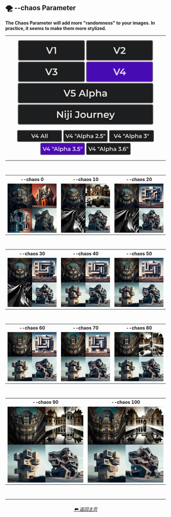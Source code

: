 <h2>🌪 --chaos Parameter</h2>
<b>The Chaos Parameter will add more "randomness" to your images. In practice, it seems to make them more stylized.</b>
<br>

<hr><!--------------->

<div align="center">

[<img src="/Images/Repo_Parts/Buttons/Version_Buttons/button_version_V1_inactive.webp?raw=true" alt="MidJourney V1" height="64" />](/Pages/MJ_V1/Comparison_Pages/Parameters/Chaos_Comparison.md)
[<img src="/Images/Repo_Parts/Buttons/Version_Buttons/button_version_V2_inactive.webp?raw=true" alt="MidJourney V2" height="64" />](/Pages/MJ_V2/Comparison_Pages/Parameters/Chaos_Comparison.md)
[<img src="/Images/Repo_Parts/Buttons/Version_Buttons/button_version_V3_inactive.webp?raw=true" alt="MidJourney V3" height="64" />](/Pages/MJ_V3/Comparison_Pages/Parameters/Chaos_Comparison.md)
[<img src="/Images/Repo_Parts/Buttons/Version_Buttons/button_version_V4_active.webp?raw=true" alt="MidJourney V4" height="64" />]()
<br>
[<img src="/Images/Repo_Parts/Buttons/Version_Buttons/button_version_V5_Alpha_inactive_half.webp?raw=true" alt="MidJourney V5" height="64" />](/Pages/MJ_V5/Comparison_Pages/Parameters/Chaos_Comparison.md)
[<img src="/Images/Repo_Parts/Buttons/Version_Buttons/button_version_niji_inactive_half.webp?raw=true" alt="Niji Journey" height="64" />](/Pages/Niji_Journey/Comparison_Pages/Parameters/Chaos_Comparison.md)

[<img src="/Images/Repo_Parts/Buttons/Comparison_Page_Buttons/Subgroups/button_V4_all_inactive.webp?raw=true" alt="V4 All" width="140.5" />](/Pages/MJ_V4/Comparison_Pages/Parameters/Chaos_Comparison/Chaos_Comparison_V4_All.md)
[<img src="/Images/Repo_Parts/Buttons/Comparison_Page_Buttons/Subgroups/V4_Alpha_Versions/button_V4_alpha_2.5_inactive.webp?raw=true" alt="V4 Alpha 2.5" width="140.5" />](/Pages/MJ_V4/Comparison_Pages/Parameters/Chaos_Comparison/Older_Versions/V4_Alpha_2.5_4a.md)
[<img src="/Images/Repo_Parts/Buttons/Comparison_Page_Buttons/Subgroups/V4_Alpha_Versions/button_V4_alpha_3_inactive.webp?raw=true" alt="V4 Alpha 3" width="140.5" />](/Pages/MJ_V4/Comparison_Pages/Parameters/Chaos_Comparison/Older_Versions/V4_Alpha_3.md)
[<img src="/Images/Repo_Parts/Buttons/Comparison_Page_Buttons/Subgroups/V4_Alpha_Versions/button_V4_alpha_3.5_active.webp?raw=true" alt="V4 Alpha 3.5" width="140.5" />](/Pages/MJ_V4/Comparison_Pages/Parameters/Chaos_Comparison/Older_Versions/V4_Alpha_3.5.md)
[<img src="/Images/Repo_Parts/Buttons/Comparison_Page_Buttons/Subgroups/V4_Alpha_Versions/button_V4_alpha_3.6_inactive.webp?raw=true" alt="V4 Alpha 3.6" width="140.5" />](/Pages/MJ_V4/Comparison_Pages/Parameters/Chaos_Comparison/Chaos_Comparison.md)

</div>

<hr>
<br>

<div align="center">

<table>
	<tr align=center valign=middle>
		<th>--chaos 0</th>
		<th>--chaos 10</th>
		<th>--chaos 20</th>
	</tr>
	<tr align=center valign=middle>
		<td>
			<img src="/Images/MJ_V4/V4_Alpha_3.5/Comparison_Page_Images/Chaos_Comparison/Architecture_chaos_0.webp?raw=true" width="256" />
		</td>
		<td>
			<img src="/Images/MJ_V4/V4_Alpha_3.5/Comparison_Page_Images/Chaos_Comparison/Architecture_chaos_10.webp?raw=true" width="256" />
		</td>
		<td>
			<img src="/Images/MJ_V4/V4_Alpha_3.5/Comparison_Page_Images/Chaos_Comparison/Architecture_chaos_20.webp?raw=true" width="256" />
		</td>
	</tr>
</table>

<br>

<table>
	<tr align=center valign=middle>
		<th>--chaos 30</th>
		<th>--chaos 40</th>
		<th>--chaos 50</th>
	</tr>
	<tr align=center valign=middle>
		<td>
			<img src="/Images/MJ_V4/V4_Alpha_3.5/Comparison_Page_Images/Chaos_Comparison/Architecture_chaos_30.webp?raw=true" width="256" />
		</td>
		<td>
			<img src="/Images/MJ_V4/V4_Alpha_3.5/Comparison_Page_Images/Chaos_Comparison/Architecture_chaos_40.webp?raw=true" width="256" />
		</td>
		<td>
			<img src="/Images/MJ_V4/V4_Alpha_3.5/Comparison_Page_Images/Chaos_Comparison/Architecture_chaos_50.webp?raw=true" width="256" />
		</td>
	</tr>
</table>

<br>

<table>
	<tr align=center valign=middle>
		<th>--chaos 60</th>
		<th>--chaos 70</th>
		<th>--chaos 80</th>
	</tr>
	<tr align=center valign=middle>
		<td>
			<img src="/Images/MJ_V4/V4_Alpha_3.5/Comparison_Page_Images/Chaos_Comparison/Architecture_chaos_60.webp?raw=true" width="256" />
		</td>
		<td>
			<img src="/Images/MJ_V4/V4_Alpha_3.5/Comparison_Page_Images/Chaos_Comparison/Architecture_chaos_70.webp?raw=true" width="256" />
		</td>
		<td>
			<img src="/Images/MJ_V4/V4_Alpha_3.5/Comparison_Page_Images/Chaos_Comparison/Architecture_chaos_80.webp?raw=true" width="256" />
		</td>
	</tr>
</table>

<br>

<table>
	<tr align=center valign=middle>
		<th>--chaos 90</th>
		<th>--chaos 100</th>
	</tr>
	<tr align=center valign=middle>
		<td>
			<img src="/Images/MJ_V4/V4_Alpha_3.5/Comparison_Page_Images/Chaos_Comparison/Architecture_chaos_90.webp?raw=true" width="256" />
		</td>
		<td>
			<img src="/Images/MJ_V4/V4_Alpha_3.5/Comparison_Page_Images/Chaos_Comparison/Architecture_chaos_100.webp?raw=true" width="256" />
		</td>
	</tr>
</table>

</div>

<br>

<hr><!--------------->
<div align="center">
<h6><a href="/README.md">⬅ 返回主页</a></h6>
</div>
